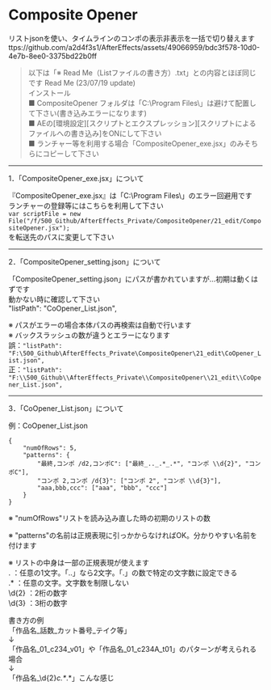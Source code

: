 # Composite Opener

リストjsonを使い、タイムラインのコンポの表示非表示を一括で切り替えます
ttps://github.com/a2d4f3s1/AfterEffects/assets/49066959/bdc3f578-10d0-4e7b-8ee0-3375bd22b0ff

> 以下は「※ Read Me（Listファイルの書き方）.txt」との内容とほぼ同じです
Read Me (23/07/19 update)  
インストール  
■ CompositeOpener フォルダは「C:\Program Files\」は避けて配置して下さい(書き込みエラーになります)  
■ AEの[環境設定][スクリプトとエクスプレッション][スクリプトによるファイルへの書き込み]をONにして下さい  
■ ランチャー等を利用する場合「CompositeOpener_exe.jsx」のみそちらにコピーして下さい  

---------- ---------- ---------- ---------- ---------- ---------- 
1．「CompositeOpener_exe.jsx」について
 
『CompositeOpener_exe.jsx』は「C:\Program Files\」のエラー回避用です  
ランチャーの登録等にはこちらを利用して下さい  
`var scriptFile = new File("/f/500_Github/AfterEffects_Private/CompositeOpener/21_edit/CompositeOpener.jsx");`  
を転送先のパスに変更して下さい  

---------- ---------- ---------- ---------- ---------- ---------- 
2．「CompositeOpener_setting.json」について 

「CompositeOpener_setting.json」にパスが書かれていますが…初期は動くはずです  
動かない時に確認して下さい  
"listPath": "CoOpener_List.json",  

※ パスがエラーの場合本体パスの再検索は自動で行います  
※ バックスラッシュの数が違うとエラーになります  
誤：`"listPath": "F:\500_Github\AfterEffects_Private\CompositeOpener\21_edit\CoOpener_List.json",`  
正：`"listPath": "F:\\500_Github\\AfterEffects_Private\\CompositeOpener\\21_edit\\CoOpener_List.json",`  

---------- ---------- ---------- ---------- ---------- ---------- 
3．「CoOpener_List.json」について 

例：CoOpener_List.json
```
{
    "numOfRows": 5,
    "patterns": {
        "最終,コンポ /d2,コンポC": ["最終_.._.*_.*", "コンポ \\d{2}", "コンポC"],
        "コンポ 2,コンポ /d{3}": ["コンポ 2", "コンポ \\d{3}"],
        "aaa,bbb,ccc": ["aaa", "bbb", "ccc"]
    }  
}
```
※ "numOfRows"リストを読み込み直した時の初期のリストの数  

※ "patterns"の名前は正規表現に引っかからなければOK。分かりやすい名前を付けます  

※ リストの中身は一部の正規表現が使えます  
.	：任意の1文字。「..」なら2文字。「.」の数で特定の文字数に設定できる  
.*	：任意の文字。文字数を制限しない  
\\d{2}	：2桁の数字  
\\d{3}	：3桁の数字  

書き方の例  
「作品名_話数_カット番号_テイク等」  
↓  
「作品名_01_c234_v01」や「作品名_01_c234A_t01」のパターンが考えられる場合  
↓  
「作品名_\\d{2}_c.*_.*」こんな感じ  

